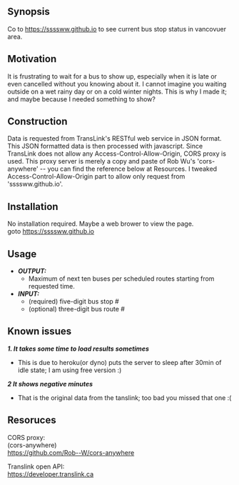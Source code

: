## Synopsis


Co to https://ssssww.github.io to see current bus stop status in vancovuer area.

## Motivation

It is frustrating to wait for a bus to show up,
especially when it is late or even cancelled without you knowing about it.
I cannot imagine you waiting outside on a wet rainy day or on a cold winter nights.
This is why I made it; and maybe because I needed something to show?

## Construction

Data is requested from TransLink's RESTful web service in JSON format.
This JSON formatted data is then processed with javascript.
Since TransLink does not allow any Access-Control-Allow-Origin, CORS proxy is used.
This proxy server is merely a copy and paste of Rob Wu's 'cors-anywhere' -- you can find the reference below at Resources.
I tweaked Access-Control-Allow-Origin part to allow only request from 'ssssww.github.io'.

## Installation

No installation required.
Maybe a web brower to view the page.  
goto https://ssssww.github.io

## Usage

- ***OUTPUT:***
    - Maximum of next ten buses per scheduled routes starting from requested time.
- ***INPUT:***
    - (required) five-digit bus stop #
    - (optional) three-digit bus route #


## Known issues

***1. It takes some time to load results sometimes***
  * This is due to heroku(or dyno) puts the server to sleep after 30min of idle state; I am using free version :)

***2 It shows negative minutes***
  * That is the original data from the tanslink; too bad you missed that one :(

## Resoruces

CORS proxy:  
  (cors-anywhere)  
  https://github.com/Rob--W/cors-anywhere
  
Translink open API:  
  https://developer.translink.ca
